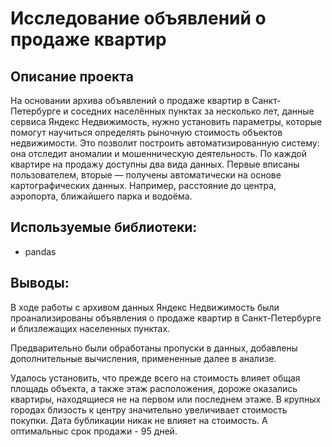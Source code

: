 # Исследование объявлений о продаже квартир
## Описание проекта
На основании архива объявлений о продаже квартир в Санкт-Петербурге и соседних населённых пунктах за несколько лет, данные сервиса Яндекс Недвижимость, нужно установить параметры, которые помогут научиться определять рыночную стоимость объектов недвижимости. Это позволит построить автоматизированную систему: она отследит аномалии и мошенническую деятельность. По каждой квартире на продажу доступны два вида данных. Первые вписаны пользователем, вторые — получены автоматически на основе картографических данных. Например, расстояние до центра, аэропорта, ближайшего парка и водоёма.

## Используемые библиотеки:
- pandas

## Выводы:
В ходе работы с архивом данных Яндекс Недвижимость были проанализированы объявления о продаже квартир в Санкт-Петербурге и близлежащих населенных пунктах.

Предварительно были обработаны пропуски в данных, добавлены дополнительные вычисления, примененные далее в анализе.

Удалось установить, что прежде всего на стоимость влияет общая площадь объекта, а также этаж расположения, дороже оказались квартиры, находящиеся не на первом или последнем этаже. В крупных городах близость к центру значительно увеличивает стоимость покупки. Дата бубликации никак не влияет на стоимость. А оптимальныс срок продажи - 95 дней.